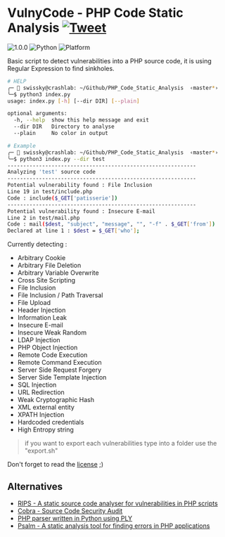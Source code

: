# VulnyCode - PHP Code Static Analysis [![Tweet](https://img.shields.io/twitter/url/http/shields.io.svg?style=social)](https://twitter.com/intent/tweet?text=VulnyCode%20-%20PHP%20Code%20Static%20Analysis&url=https://github.com/swisskyrepo/Vulny-Code-Static-Analysis)

![1.0.0](https://img.shields.io/badge/Version-1.0.0%20Beta-RED) ![Python](https://img.shields.io/badge/Python-3.4+-GREEN) ![Platform](https://img.shields.io/badge/Platforms-Linux%20x64-yellowgreen) 

Basic script to detect vulnerabilities into a PHP source code, it is using Regular Expression to find sinkholes.

```bash
# HELP
╭─ 👻 swissky@crashlab: ~/Github/PHP_Code_Static_Analysis  ‹master*›
╰─$ python3 index.py           
usage: index.py [-h] [--dir DIR] [--plain]

optional arguments:
  -h, --help  show this help message and exit
  --dir DIR   Directory to analyse
  --plain     No color in output

# Example
╭─ 👻 swissky@crashlab: ~/Github/PHP_Code_Static_Analysis  ‹master*›
╰─$ python3 index.py --dir test    
------------------------------------------------------------
Analyzing 'test' source code
------------------------------------------------------------
Potential vulnerability found : File Inclusion
Line 19 in test/include.php
Code : include($_GET['patisserie'])
------------------------------------------------------------
Potential vulnerability found : Insecure E-mail
Line 2 in test/mail.php
Code : mail($dest, "subject", "message", "", "-f" . $_GET['from'])
Declared at line 1 : $dest = $_GET['who'];
```

Currently detecting :
- Arbitrary Cookie
- Arbitrary File Deletion
- Arbitrary Variable Overwrite
- Cross Site Scripting
- File Inclusion
- File Inclusion / Path Traversal
- File Upload
- Header Injection
- Information Leak
- Insecure E-mail
- Insecure Weak Random
- LDAP Injection
- PHP Object Injection
- Remote Code Execution
- Remote Command Execution
- Server Side Request Forgery
- Server Side Template Injection
- SQL Injection
- URL Redirection
- Weak Cryptographic Hash
- XML external entity
- XPATH Injection
- Hardcoded credentials
- High Entropy string

> if you want to export each vulnerabilities type into a folder use the "export.sh"

Don't forget to read the [license](/LICENSE) ;)


## Alternatives

* [RIPS - A static source code analyser for vulnerabilities in PHP scripts](https://blog.ripstech.com/2016/introducing-the-rips-analysis-engine/)
* [Cobra - Source Code Security Audit](https://github.com/WhaleShark-Team/cobra)
* [PHP parser written in Python using PLY](https://github.com/viraptor/phply)
* [Psalm - A static analysis tool for finding errors in PHP applications](https://psalm.dev/docs/security_analysis/)